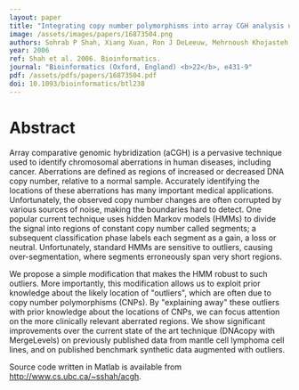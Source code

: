 ```yaml
---
layout: paper
title: "Integrating copy number polymorphisms into array CGH analysis using a robust HMM."
image: /assets/images/papers/16873504.png
authors: Sohrab P Shah, Xiang Xuan, Ron J DeLeeuw, Mehrnoush Khojasteh, Wan L Lam, Raymond Ng, Kevin P Murphy
year: 2006
ref: Shah et al. 2006. Bioinformatics.
journal: "Bioinformatics (Oxford, England) <b>22</b>, e431-9"
pdf: /assets/pdfs/papers/16873504.pdf
doi: 10.1093/bioinformatics/btl238
---
```


# Abstract

Array comparative genomic hybridization (aCGH) is a pervasive technique used to identify chromosomal aberrations in human diseases, including cancer. Aberrations are defined as regions of increased or decreased DNA copy number, relative to a normal sample. Accurately identifying the locations of these aberrations has many important medical applications. Unfortunately, the observed copy number changes are often corrupted by various sources of noise, making the boundaries hard to detect. One popular current technique uses hidden Markov models (HMMs) to divide the signal into regions of constant copy number called segments; a subsequent classification phase labels each segment as a gain, a loss or neutral. Unfortunately, standard HMMs are sensitive to outliers, causing over-segmentation, where segments erroneously span very short regions.

We propose a simple modification that makes the HMM robust to such outliers. More importantly, this modification allows us to exploit prior knowledge about the likely location of "outliers", which are often due to copy number polymorphisms (CNPs). By "explaining away" these outliers with prior knowledge about the locations of CNPs, we can focus attention on the more clinically relevant aberrated regions. We show significant improvements over the current state of the art technique (DNAcopy with MergeLevels) on previously published data from mantle cell lymphoma cell lines, and on published benchmark synthetic data augmented with outliers.

Source code written in Matlab is available from http://www.cs.ubc.ca/~sshah/acgh.

